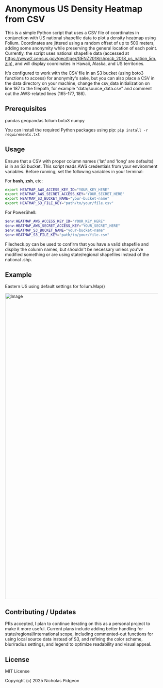 # Anonymous US Density Heatmap from CSV 

This is a simple Python script that uses a CSV file of coordinates in conjunction with US national 
shapefile data to plot a density heatmap using Folium. Coordinates are jittered using a random offset 
of up to 500 meters, adding some anonymity while preserving the general location of each point. Currently, 
the script uses national shapefile data (accessed at https://www2.census.gov/geo/tiger/GENZ2018/shp/cb_2018_us_nation_5m.zip), 
and will display coordinates in Hawaii, Alaska, and US territories. 

It's configured to work with the CSV file in an S3 bucket (using boto3 functions to access) for anonymity's sake, 
but you can also place a CSV in the data directory on your machine, change the csv_data initialization on line 187 
to the filepath, for example "data/source_data.csv" and comment out the AWS-related lines (165-177, 186).

## Prerequisites

pandas
geopandas
folium
boto3
numpy

You can install the required Python packages using pip:
    `pip install -r requirements.txt`

## Usage

Ensure that a CSV with proper column names ('lat' and 'long' are defaults) is in an S3 bucket. 
This script reads AWS credentials from your environment variables. Before running, set the following variables
in your terminal:

For **bash**, **zsh**, etc:
```bash
export HEATMAP_AWS_ACCESS_KEY_ID="YOUR_KEY_HERE"
export HEATMAP_AWS_SECRET_ACCESS_KEY="YOUR_SECRET_HERE"
export HEATMAP_S3_BUCKET_NAME="your-bucket-name"
export HEATMAP_S3_FILE_KEY="path/to/your/file.csv"
```

For PowerShell:
```powershell
$env:HEATMAP_AWS_ACCESS_KEY_ID="YOUR_KEY_HERE"
$env:HEATMAP_AWS_SECRET_ACCESS_KEY="YOUR_SECRET_HERE"
$env:HEATMAP_S3_BUCKET_NAME="your-bucket-name"
$env:HEATMAP_S3_FILE_KEY="path/to/your/file.csv"
```

Filecheck.py can be used to confirm that you have a valid shapefile and display the column names, 
but shouldn't be necessary unless you've modified something or are using state/regional shapefiles instead of the national .shp.


## Example
Eastern US using default settings for folium.Map()

<img width="1317" height="1010" alt="Image" src="https://github.com/user-attachments/assets/22def057-d6b3-4a51-bf61-24a40338c3e0" />


##  Contributing / Updates

PRs accepted, I plan to continue iterating on this as a personal project to make it more useful. Current plans include 
adding better handling for state/regional/international scope, including commented-out functions for using local 
source data instead of S3, and refining the color scheme, blur/radius settings, and legend to optimize readability and visual appeal.

## License
MIT License

Copyright (c) 2025 Nicholas Pidgeon

